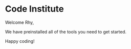 # Code Institute

Welcome Rhy,

We have preinstalled all of the tools you need to get started.

Happy coding!